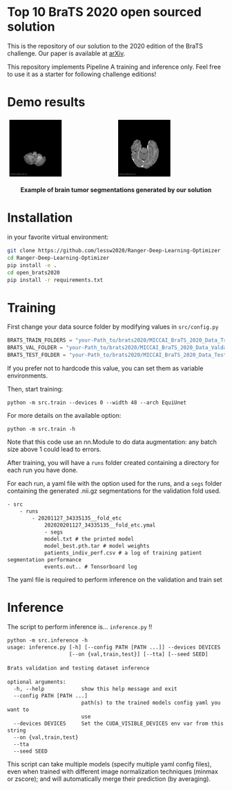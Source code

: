 # Top 10 BraTS 2020 open sourced solution

This is the repository of our solution to the 2020 edition of the BraTS challenge. 
Our paper is available at [arXiv](https://arxiv.org/abs/2011.01045).

This repository implements Pipeline A training and inference only.
Feel free to use it as a starter for following challenge editions!

# Demo results

<div style="display: flex;">
  <div style="flex: 50%;padding: 5px;">
  <img alt="Patient42" src="images/patient_42.gif" width=50%>
  </div>
  <div style="flex: 50%;padding: 5px;">
<img alt="Patient51" src="images/patient_51.gif" width=50%>
  </div>
</div>

<p align="center">
  <b>Example of brain tumor segmentations generated by our solution</b>
</p>

# Installation

in your favorite virtual environment:

```bash
git clone https://github.com/lessw2020/Ranger-Deep-Learning-Optimizer
cd Ranger-Deep-Learning-Optimizer
pip install -e . 
cd open_brats2020
pip install -r requirements.txt
```

# Training

First change your data source folder by modifying values in `src/config.py`

```python
BRATS_TRAIN_FOLDERS = "your-Path_to/brats2020/MICCAI_BraTS_2020_Data_Training"
BRATS_VAL_FOLDER = "your-Path_to/brats2020/MICCAI_BraTS_2020_Data_Valdation"
BRATS_TEST_FOLDER = "your-Path_to/brats2020/MICCAI_BraTS_2020_Data_Testing"
```

If you prefer not to hardcode this value, you can set them as variable environments.

Then, start training:

```
python -m src.train --devices 0 --width 48 --arch EquiUnet
```

For more details on the available option:
```
python -m src.train -h
```

Note that this code use an nn.Module to do data augmentation: any batch size above 1 could lead to errors.

After training, you will have a `runs` folder created containing a directory for each run you have done.

For each run, a yaml file with the option used for the runs, and 
a `segs` folder containing the generated .nii.gz segmentations for the validation fold used.

```
- src
    - runs
        - 20201127_34335135__fold_etc
            202020201127_34335135__fold_etc.ymal
            - segs
            model.txt # the printed model
            model_best.pth.tar # model weights
            patients_indiv_perf.csv # a log of training patient segmentation performance
            events.out.. # Tensorboard log
```

The yaml file is required to perform inference on the validation and train set

# Inference

The script to perform inference is... `inference.py` !!

```
python -m src.inference -h 
usage: inference.py [-h] [--config PATH [PATH ...]] --devices DEVICES
                    [--on {val,train,test}] [--tta] [--seed SEED]

Brats validation and testing dataset inference

optional arguments:
  -h, --help            show this help message and exit
  --config PATH [PATH ...]
                        path(s) to the trained models config yaml you want to
                        use
  --devices DEVICES     Set the CUDA_VISIBLE_DEVICES env var from this string
  --on {val,train,test}
  --tta
  --seed SEED

```

This script can take multiple models (specify multiple yaml config files), even when trained 
with different image normalization techniques (minmax or zscore);
and will automatically merge their prediction (by averaging). 
